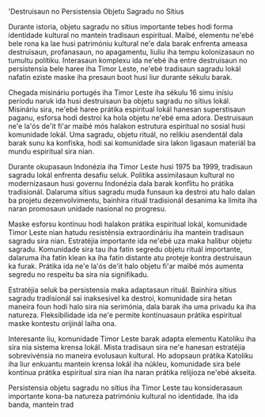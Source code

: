 'Destruisaun no Persistensia Objetu Sagradu no Sítius

Durante istoria, objetu sagradu no sítius importante tebes hodi forma identidade kultural no mantein tradisaun espiritual. Maibé, elementu ne'ebé bele rona ka lae husi patrimóniu kultural ne'e dala barak enfrenta ameasa destruisaun, profanasaun, no apagamentu, liuliu iha tempu kolonizasaun no tumultu polítiku. Interasaun komplexu ida ne'ebé iha entre destruisaun no persistensia bele haree iha Timor Leste, ne'ebé tradisaun sagradu lokál nafatin eziste maske iha presaun boot husi liur durante sékulu barak.

Chegada misináriu portugés iha Timor Leste iha sékulu 16 simu inísiu períodu naruk ida husi destruisaun ba objetu sagradu no sítius lokál. Misináriu sira, ne'ebé haree prátika espiritual lokál hanesan superstisaun paganu, esforsa hodi destroi ka hola objetu ne'ebé ema adora. Destruisaun ne'e la'ós de'it fi'ar maibé mós halakon estrutura espiritual no sosial husi komunidade lokál. Uma sagradu, objetu rituál, no relíkiu asendentál dala barak sunu ka konfiska, hodi sai komunidade sira lakon ligasaun materiál ba mundu espiritual sira nian.

Durante okupasaun Indonézia iha Timor Leste husi 1975 ba 1999, tradisaun sagradu lokál enfrenta desafiu seluk. Polítika assimilasaun kultural no modernizasaun husi governu Indonézia dala barak konflitu ho prátika tradisionál. Dalaruma sítius sagradu muda funsaun ka destroi atu halo dalan ba projetu dezenvolvimentu, bainhira rituál tradisionál desanima ka limita iha naran promosaun unidade nasional no progresu.

Maske esforsu kontínuu hodi halakon prátika espiritual lokál, komunidade Timor Leste nian hatudu resisténsia extraordináriu iha mantein tradisaun sagradu sira nian. Estratéjia importante ida ne'ebé uza maka halibur objetu sagradu. Komunidade sira tau iha fatin segredu objetu rituál importante, dalaruma iha fatin klean ka iha fatin distante atu proteje kontra destruisaun ka furak. Prátika ida ne'e la'ós de'it halo objetu fi'ar maibé mós aumenta segredu no respeitu ba sira nia signifikadu.

Estratéjia seluk ba persistensia maka adaptasaun rituál. Bainhira sítius sagradu tradisionál sai inaksesivel ka destroi, komunidade sira hetan maneira foun hodi halo sira nia serimónia, dala barak iha uma privadu ka iha natureza. Fleksibilidade ida ne'e permite kontinuasaun prátika espiritual maske kontestu orijinál laiha ona.

Interesante liu, komunidade Timor Leste barak adapta elementu Katoliku iha sira nia sistema krensa lokál. Mista tradisaun sira ne'e hanesan estratéjia sobrevivénsia no maneira evolusaun kultural. Ho adopsaun prátika Katoliku iha liur enkuantu mantein krensa lokál iha núkleu, komunidade sira bele kontinua prátika espiritual sira nian iha naran prátika relijioza ne'ebé akseita.

Persistensia objetu sagradu no sítius iha Timor Leste tau konsiderasaun importante kona-ba natureza patrimóniu kultural no identidade. Iha ida banda, mantein trad